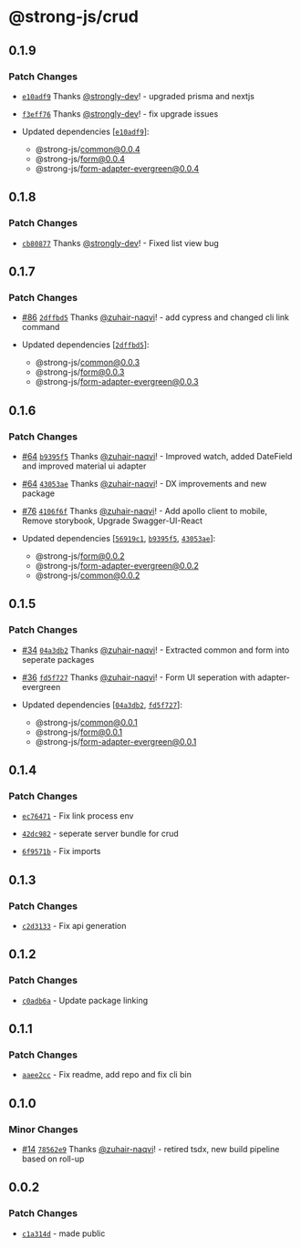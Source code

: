 # @strong-js/crud

## 0.1.9

### Patch Changes

- [`e10adf9`](https://github.com/strongly-labs/strong-js/commit/e10adf933789c3e2983ee6d97dc89f3ab8195d02) Thanks [@strongly-dev](https://github.com/strongly-dev)! - upgraded prisma and nextjs

* [`f3eff76`](https://github.com/strongly-labs/strong-js/commit/f3eff7681b0e053a896cc9cd3021518bd86d0112) Thanks [@strongly-dev](https://github.com/strongly-dev)! - fix upgrade issues

* Updated dependencies [[`e10adf9`](https://github.com/strongly-labs/strong-js/commit/e10adf933789c3e2983ee6d97dc89f3ab8195d02)]:
  - @strong-js/common@0.0.4
  - @strong-js/form@0.0.4
  - @strong-js/form-adapter-evergreen@0.0.4

## 0.1.8

### Patch Changes

- [`cb80877`](https://github.com/strongly-labs/strong-js/commit/cb8087758d7daf6d2246d28c5b96466867b16e5e) Thanks [@strongly-dev](https://github.com/strongly-dev)! - Fixed list view bug

## 0.1.7

### Patch Changes

- [#86](https://github.com/strongly-labs/strong-js/pull/86) [`2dffbd5`](https://github.com/strongly-labs/strong-js/commit/2dffbd5a4f76ec16cf3ab164a071187f6f5f64e0) Thanks [@zuhair-naqvi](https://github.com/zuhair-naqvi)! - add cypress and changed cli link command

- Updated dependencies [[`2dffbd5`](https://github.com/strongly-labs/strong-js/commit/2dffbd5a4f76ec16cf3ab164a071187f6f5f64e0)]:
  - @strong-js/common@0.0.3
  - @strong-js/form@0.0.3
  - @strong-js/form-adapter-evergreen@0.0.3

## 0.1.6

### Patch Changes

- [#64](https://github.com/strongly-labs/strong-js/pull/64) [`b9395f5`](https://github.com/strongly-labs/strong-js/commit/b9395f53b8785de22ab0963d8a26f50bb60fb6ee) Thanks [@zuhair-naqvi](https://github.com/zuhair-naqvi)! - Improved watch, added DateField and improved material ui adapter

* [#64](https://github.com/strongly-labs/strong-js/pull/64) [`43053ae`](https://github.com/strongly-labs/strong-js/commit/43053ae5fdb96347385e87ef837354626a702059) Thanks [@zuhair-naqvi](https://github.com/zuhair-naqvi)! - DX improvements and new package

- [#76](https://github.com/strongly-labs/strong-js/pull/76) [`4106f6f`](https://github.com/strongly-labs/strong-js/commit/4106f6f79c7df88378df9f7206c28566c9d14659) Thanks [@zuhair-naqvi](https://github.com/zuhair-naqvi)! - Add apollo client to mobile, Remove storybook, Upgrade Swagger-UI-React

- Updated dependencies [[`56919c1`](https://github.com/strongly-labs/strong-js/commit/56919c16e10ceb06d16fdfd9d2fafbb9aaab9dcd), [`b9395f5`](https://github.com/strongly-labs/strong-js/commit/b9395f53b8785de22ab0963d8a26f50bb60fb6ee), [`43053ae`](https://github.com/strongly-labs/strong-js/commit/43053ae5fdb96347385e87ef837354626a702059)]:
  - @strong-js/form@0.0.2
  - @strong-js/form-adapter-evergreen@0.0.2
  - @strong-js/common@0.0.2

## 0.1.5

### Patch Changes

- [#34](https://github.com/strongly-labs/strong-js/pull/34) [`04a3db2`](https://github.com/strongly-labs/strong-js/commit/04a3db28e0a30987bec5e9ddec28bb245cc464b5) Thanks [@zuhair-naqvi](https://github.com/zuhair-naqvi)! - Extracted common and form into seperate packages

* [#36](https://github.com/strongly-labs/strong-js/pull/36) [`fd5f727`](https://github.com/strongly-labs/strong-js/commit/fd5f7279c09d07707a07bbb3f557d3608e03d80b) Thanks [@zuhair-naqvi](https://github.com/zuhair-naqvi)! - Form UI seperation with adapter-evergreen

* Updated dependencies [[`04a3db2`](https://github.com/strongly-labs/strong-js/commit/04a3db28e0a30987bec5e9ddec28bb245cc464b5), [`fd5f727`](https://github.com/strongly-labs/strong-js/commit/fd5f7279c09d07707a07bbb3f557d3608e03d80b)]:
  - @strong-js/common@0.0.1
  - @strong-js/form@0.0.1
  - @strong-js/form-adapter-evergreen@0.0.1

## 0.1.4

### Patch Changes

- [`ec76471`](https://github.com/strongly-labs/strong-js/commit/ec7647108bd6ea5d1431e1f14d271c051e7413d9) - Fix link process env

* [`42dc982`](https://github.com/strongly-labs/strong-js/commit/42dc982edcac13b37c30f69f1696c03e9008c90d) - seperate server bundle for crud

- [`6f9571b`](https://github.com/strongly-labs/strong-js/commit/6f9571bfb2c1ea08fcf86f4c8a1be9bce271255a) - Fix imports

## 0.1.3

### Patch Changes

- [`c2d3133`](https://github.com/strongly-labs/strong-js/commit/c2d31332b034fe7660c9036dcb4975061e356a43) - Fix api generation

## 0.1.2

### Patch Changes

- [`c0adb6a`](https://github.com/strongly-labs/strong-js/commit/c0adb6a0af12bfa7b7fbc439d4f5f796777ccf45) - Update package linking

## 0.1.1

### Patch Changes

- [`aaee2cc`](https://github.com/strongly-labs/strong-js/commit/aaee2cc6c04f63f1673aabc2f3c72002728ddcaa) - Fix readme, add repo and fix cli bin

## 0.1.0

### Minor Changes

- [#14](https://github.com/strongly-labs/strong-js/pull/14) [`78562e9`](https://github.com/strongly-labs/strong-js/commit/78562e974a895c7dfe0c6f5765414edb34764802) Thanks [@zuhair-naqvi](https://github.com/zuhair-naqvi)! - retired tsdx, new build pipeline based on roll-up

## 0.0.2

### Patch Changes

- [`c1a314d`](https://github.com/strongly-labs/strongly/commit/c1a314daff85da271fba691f2619e210dda50f88) - made public
